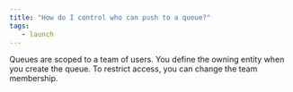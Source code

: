 ```yaml
---
title: "How do I control who can push to a queue?"
tags:
   - launch
---
```


Queues are scoped to a team of users. You define the owning entity when you create the queue.  To restrict access, you can change the team membership.